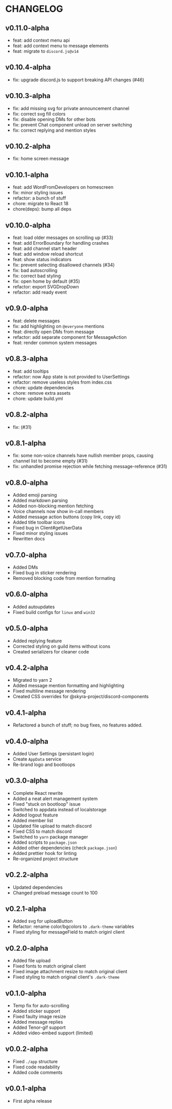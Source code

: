 # CHANGELOG

## v0.11.0-alpha

- feat: add context menu api
- feat: add context menu to message elements
- feat: migrate to `discord.js@v14`

## v0.10.4-alpha

- fix: upgrade discord.js to support breaking API changes (#46)

## v0.10.3-alpha

- fix: add missing svg for private announcement channel
- fix: correct svg fill colors
- fix: disable opening DMs for other bots
- fix: prevent Chat component unload on server switching
- fix: correct replying and mention styles

## v0.10.2-alpha

- fix: home screen message

## v0.10.1-alpha

- feat: add WordFromDevelopers on homescreen
- fix: minor styling issues
- refactor: a bunch of stuff
- chore: migrate to React 18
- chore(deps): bump all deps

## v0.10.0-alpha

- feat: load older messages on scrolling up (#33)
- feat: add ErrorBoundary for handling crashes
- feat: add channel start header
- feat: add window reload shortcut
- feat: show status indicators
- fix: prevent selecting disallowed channels (#34)
- fix: bad autoscrolling
- fix: correct bad styling
- fix: open home by default (#35)
- refactor: export SVGDropDown
- refactor: add ready event

## v0.9.0-alpha

- feat: delete messages
- fix: add highlighting on `@everyone` mentions
- feat: directly open DMs from message
- refactor: add separate component for MessageAction
- feat: render common system messages

## v0.8.3-alpha

- feat: add tooltips
- refactor: now App state is not provided to UserSettings
- refactor: remove useless styles from index.css
- chore: update dependencies
- chore: remove extra assets
- chore: update build.yml

## v0.8.2-alpha

- fix: (#31)

## v0.8.1-alpha

- fix: some non-voice channels have nullish member props, causing channel list to become empty (#31)
- fix: unhandled promise rejection while fetching message-reference (#31)

## v0.8.0-alpha

- Added emoji parsing
- Added markdown parsing
- Added non-blocking mention fetching
- Voice channels now show in-call members
- Added message action buttons (copy link, copy id)
- Added title toolbar icons
- Fixed bug in Client#getUserData
- Fixed minor styling issues
- Rewritten docs

## v0.7.0-alpha

- Added DMs
- Fixed bug in sticker rendering
- Removed blocking code from mention formating

## v0.6.0-alpha

- Added autoupdates
- Fixed build configs for `linux` and `win32`

## v0.5.0-alpha

- Added replying feature
- Corrected styling on guild items without icons
- Created serializers for cleaner code

## v0.4.2-alpha

- Migrated to yarn 2
- Added message mention formatting and highlighting
- Fixed multiline message rendering
- Created CSS overrides for @skyra-project/discord-components

## v0.4.1-alpha

- Refactored a bunch of stuff; no bug fixes, no features added.

## v0.4.0-alpha

- Added User Settings (persistant login)
- Create `AppData` service
- Re-brand logo and bootloops

## v0.3.0-alpha

- Complete React rewrite
- Added a neat alert management system
- Fixed "stuck on bootloop" issue
- Switched to appdata instead of localstorage
- Added logout feature
- Added member list
- Updated file upload to match discord
- Fixed CSS to match discord
- Switched to `yarn` package manager
- Added scripts to `package.json`
- Added other dependencies (check `package.json`)
- Added prettier hook for linting
- Re-organized project structure

## v0.2.2-alpha

- Updated dependencies
- Changed preload message count to 100

## v0.2.1-alpha

- Added svg for uploadButton
- Refactor: rename color/bgcolors to `.dark-theme` variables
- Fixed styling for messageField to match originl client

## v0.2.0-alpha

- Added file upload
- Fixed fonts to match original client
- Fixed image attachment resize to match original client
- Fixed styling to match original client's `.dark-theme`

## v0.1.0-alpha

- Temp fix for auto-scrolling
- Added sticker support
- Fixed faulty image resize
- Added message replies
- Added Tenor-gif support
- Added video-embed support (limited)

## v0.0.2-alpha

- Fixed `./app` structure
- Fixed code readability
- Added code comments

## v0.0.1-alpha

- First alpha release
